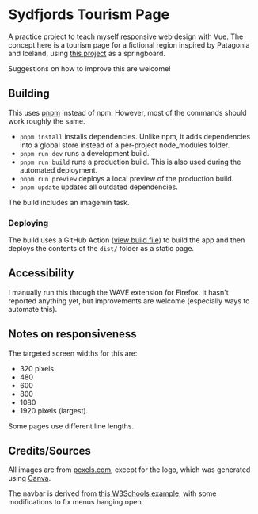 # Sydfjords Tourism Page

A practice project to teach myself responsive web design with Vue. The concept here is a tourism page for a fictional region inspired by Patagonia and Iceland, using [this project](https://www.frontendpractice.com/projects/monogram) as a springboard.

Suggestions on how to improve this are welcome!

## Building

This uses [pnpm](https://pnpm.io/) instead of npm. However, most of the commands should work roughly the same.

- `pnpm install` installs dependencies. Unlike npm, it adds dependencies into a global store instead of a per-project node_modules folder.
- `pnpm run dev` runs a development build.
- `pnpm run build` runs a production build. This is also used during the automated deployment.
- `pnpm run preview` deploys a local preview of the production build.
- `pnpm update` updates all outdated dependencies.

The build includes an imagemin task.

### Deploying

The build uses a GitHub Action ([view build file](.github/workflows/build.yml)) to build the app and then deploys the contents of the `dist/` folder as a static page.

## Accessibility

I manually run this through the WAVE extension for Firefox. It hasn't reported anything yet, but improvements are welcome (especially ways to automate this).

## Notes on responsiveness

The targeted screen widths for this are:

- 320 pixels
- 480
- 600
- 800
- 1080
- 1920 pixels (largest).

Some pages use different line lengths.

## Credits/Sources

All images are from [pexels.com](https://www.pexels.com/), except for the logo, which was generated using [Canva](https://canva.com).

The navbar is derived from [this W3Schools example](https://www.w3schools.com/howto/howto_js_responsive_navbar_dropdown.asp), with some modifications to fix menus hanging open.
